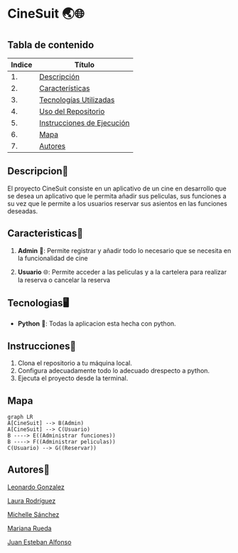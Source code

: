 # CineSuit 🌏🌐

## Tabla de contenido
| Indice | Título  |
|--|--|
| 1. | [Descripción](#Descripcion) |
| 2. | [Características](#Caracteristicas) |
| 3. | [Tecnologías Utilizadas](#Tecnologias) |
| 4. | [Uso del Repositorio](#Uso) |
| 5. | [Instrucciones de Ejecución](#Instrucciones) |
| 6. | [Mapa](#Mapa) |
| 7. | [Autores](#Autores) |

## Descripcion🚀

El proyecto CineSuit consiste en un aplicativo de un cine en desarrollo que se desea un aplicativo que le permita añadir sus peliculas, sus funciones a su vez que le permite a los usuarios reservar sus asientos en las funciones deseadas.

## Caracteristicas🧮

1. **Admin** 👥: Permite registrar y añadir todo lo necesario que se necesita en la funcionalidad de cine

2. **Usuario** 🌐: Permite acceder a las peliculas y a la cartelera para realizar la reserva o cancelar la reserva


## Tecnologias🖥️

- **Python** 🐍: Todas la aplicacion esta hecha con python.


## Instrucciones📐

1. Clona el repositorio a tu máquina local. 
2. Configura adecuadamente todo lo adecuado drespecto a python.
3. Ejecuta el proyecto desde la terminal.

## Mapa 

```mermaid
graph LR
A[CineSuit] --> B(Admin)
A[CineSuit] --> C(Usuario)
B ----> E((Administrar funciones))
B ----> F((Administrar peliculas))
C(Usuario) --> G((Reservar))

```

## Autores👤

[Leonardo Gonzalez](https://github.com/DLeonardoG)

[Laura Rodríguez](https://github.com/laura2ndrea)

[Michelle Sánchez](https://github.com/miDaya02)

[Mariana Rueda](https://github.com/mariana34r)

[Juan Esteban Alfonso](https://github.com/juanalfonsocampus)
